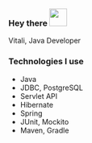 <h3>Hey there <img src="https://user-images.githubusercontent.com/72043323/139587666-1123b5e0-b859-44e2-a0fe-4c3f33f6e986.gif" width="35" height="35"/></h3>

Vitali, Java Developer<br>

### Technologies I use

- Java
- JDBC, PostgreSQL
- Servlet API
- Hibernate
- Spring
- JUnit, Mockito
- Maven, Gradle

<br>

